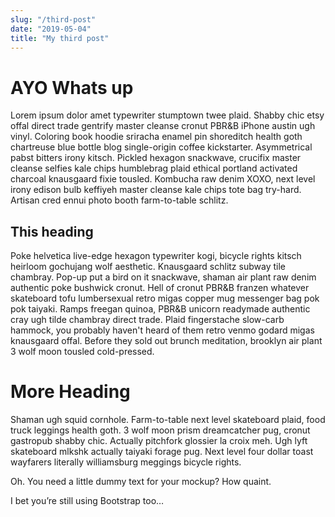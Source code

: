 ```yaml
---
slug: "/third-post"
date: "2019-05-04"
title: "My third post"
---
```


# AYO Whats up

Lorem ipsum dolor amet typewriter stumptown twee plaid. Shabby chic etsy offal direct trade gentrify master cleanse cronut PBR&B iPhone austin ugh vinyl. Coloring book hoodie sriracha enamel pin shoreditch health goth chartreuse blue bottle blog single-origin coffee kickstarter. Asymmetrical pabst bitters irony kitsch. Pickled hexagon snackwave, crucifix master cleanse selfies kale chips humblebrag plaid ethical portland activated charcoal knausgaard fixie tousled. Kombucha raw denim XOXO, next level irony edison bulb keffiyeh master cleanse kale chips tote bag try-hard. Artisan cred ennui photo booth farm-to-table schlitz.

## This heading

Poke helvetica live-edge hexagon typewriter kogi, bicycle rights kitsch heirloom gochujang wolf aesthetic. Knausgaard schlitz subway tile chambray. Pop-up put a bird on it snackwave, shaman air plant raw denim authentic poke bushwick cronut. Hell of cronut PBR&B franzen whatever skateboard tofu lumbersexual retro migas copper mug messenger bag pok pok taiyaki. Ramps freegan quinoa, PBR&B unicorn readymade authentic cray ugh tilde chambray direct trade. Plaid fingerstache slow-carb hammock, you probably haven't heard of them retro venmo godard migas knausgaard offal. Before they sold out brunch meditation, brooklyn air plant 3 wolf moon tousled cold-pressed.

# More Heading

Shaman ugh squid cornhole. Farm-to-table next level skateboard plaid, food truck leggings health goth. 3 wolf moon prism dreamcatcher pug, cronut gastropub shabby chic. Actually pitchfork glossier la croix meh. Ugh lyft skateboard mlkshk actually taiyaki forage pug. Next level four dollar toast wayfarers literally williamsburg meggings bicycle rights.

Oh. You need a little dummy text for your mockup? How quaint.

I bet you’re still using Bootstrap too…
